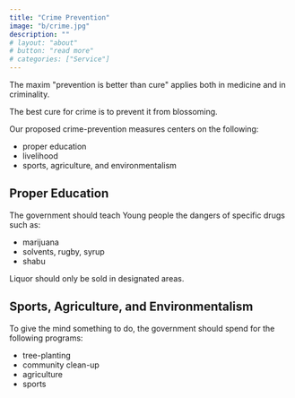 ```yaml
---
title: "Crime Prevention"
image: "b/crime.jpg"
description: ""
# layout: "about"
# button: "read more"
# categories: ["Service"]
---
```



The maxim "prevention is better than cure" applies both in medicine and in criminality. 

The best cure for crime is to prevent it from blossoming. 

Our proposed crime-prevention measures centers on the following:

- proper education
- livelihood 
- sports, agriculture, and environmentalism


## Proper Education

The government should teach Young people the dangers of specific drugs such as:
- marijuana
- solvents, rugby, syrup
- shabu 
<!-- - opium  -->

Liquor should only be sold in designated areas. 


## Sports, Agriculture, and Environmentalism

To give the mind something to do, the government should spend for the following programs:

- tree-planting 
- community clean-up
- agriculture 
- sports

